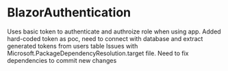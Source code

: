 # BlazorAuthentication
Uses basic token to authenticate and authroize role when using app.
Added hard-coded token as poc, need to connect with database and extract generated tokens from users table
Issues with Microsoft.PackageDependencyResolution.target file. Need to fix dependencies to commit new changes
